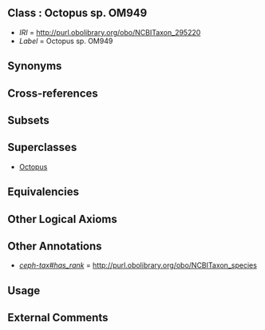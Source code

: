 
## Class : Octopus sp. OM949

 * *IRI* = http://purl.obolibrary.org/obo/NCBITaxon_295220
 * *Label* = Octopus sp. OM949

## Synonyms


## Cross-references


## Subsets


## Superclasses

 * [Octopus](../../NCBITaxon/43/NCBITaxon_6643.md)

## Equivalencies


## Other Logical Axioms


## Other Annotations

 * *[ceph-tax#has_rank](../../ceph-tax#has/nk/ceph-tax#has_rank.md)* = http://purl.obolibrary.org/obo/NCBITaxon_species

## Usage


## External Comments

